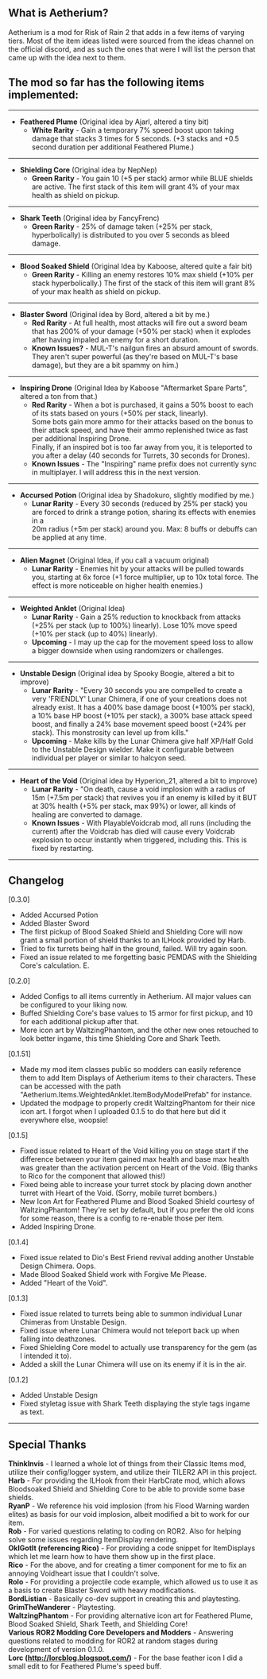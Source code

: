 ## What is Aetherium?
Aetherium is a mod for Risk of Rain 2 that adds in a few items of varying tiers.
Most of the item ideas listed were sourced from the ideas channel on the official discord,
and as such the ones that were I will list the person that came up with the idea next to them.

## The mod so far has the following items implemented:
----
- **Feathered Plume** (Original idea by Ajarl, altered a tiny bit)
	- **White Rarity** - Gain a temporary 7% speed boost upon taking damage that stacks 3 times for 5 seconds. (+3 stacks and +0.5 second duration per additional Feathered Plume.)
----
 - **Shielding Core** (Original idea by NepNep)
	- **Green Rarity** - You gain 10  (+5 per stack) armor while BLUE shields are active. The first stack of this item will grant 4% of your max health as shield on pickup.
----
- **Shark Teeth** (Original idea by FancyFrenc)
	- **Green Rarity** - 25% of damage taken (+25% per stack, hyperbolically) is distributed to you over 5 seconds as bleed damage.
----
- **Blood Soaked Shield** (Original Idea by Kaboose, altered quite a fair bit)
	- **Green Rarity** - Killing an enemy restores 10% max shield (+10% per stack hyperbolically.) The first of the stack of this item will grant 8% of your max health as shield on pickup.
----
- **Blaster Sword** (Original idea by Bord, altered a bit by me.)  
	- **Red Rarity** - At full health, most attacks will fire out a sword beam that has 200% of your damage (+50% per stack) when it explodes after having impaled an enemy for a short duration.  
	- **Known Issues?** - MUL-T's nailgun fires an absurd amount of swords. They aren't super powerful (as they're based on MUL-T's base damage), but they are a bit spammy on him.)
----
- **Inspiring Drone** (Original Idea by Kaboose "Aftermarket Spare Parts", altered a ton from that.)  
	- **Red Rarity** - When a bot is purchased, it gains a 50% boost to each of its stats based on yours (+50% per stack, linearly).  
	Some bots gain more ammo for their attacks based on the bonus to their attack speed, and have their ammo replenished twice as fast per additional Inspiring Drone.  
    Finally, if an inspired bot is too far away from you, it is teleported to you after a delay (40 seconds for Turrets, 30 seconds for Drones).  
	- **Known Issues** - The "Inspiring" name prefix does not currently sync in multiplayer. I will address this in the next version.  
----
- **Accursed Potion** (Original idea by Shadokuro, slightly modified by me.)
	- **Lunar Rarity** - Every 30 seconds (reduced by 25% per stack) you are forced to drink a strange potion, sharing its effects with enemies in a  
	20m radius (+5m per stack) around you. Max: 8 buffs or debuffs can be applied at any time.  
----
- **Alien Magnet** (Original Idea, if you call a vacuum original)
	- **Lunar Rarity** - Enemies hit by your attacks will be pulled towards you, starting at 6x force (+1 force multiplier, up to 10x total force. The effect is more noticeable on higher health enemies.)
----
- **Weighted Anklet** (Original Idea)
	- **Lunar Rarity** - Gain a 25% reduction to knockback from attacks (+25% per stack (up to 100%) linearly). Lose 10% move speed (+10% per stack (up to 40%) linearly).
	- **Upcoming** - I may up the cap for the movement speed loss to allow a bigger downside when using randomizers or challenges.
----
- **Unstable Design** (Original idea by Spooky Boogie, altered a bit to improve)
	- **Lunar Rarity** - "Every 30 seconds you are compelled to create a very 'FRIENDLY' Lunar Chimera, if one of your creations does not already exist. It has a 400% base damage boost (+100% per stack), a 10% base HP boost (+10% per stack), a 300% base attack speed boost, and finally a 24% base movement speed boost (+24% per stack). This monstrosity can level up from kills."
	- **Upcoming** - Make kills by the Lunar Chimera give half XP/Half Gold to the Unstable Design wielder. Make it configurable between individual per player or similar to halcyon seed.
----
- **Heart of the Void** (Original idea by Hyperion_21, altered a bit to improve)
	- **Lunar Rarity** - "On death, cause a void implosion with a radius of 15m (+7.5m per stack) that revives you if an enemy is killed by it BUT at 30% health (+5% per stack, max 99%) or lower, all kinds of healing are converted to damage.
	- **Known Issues** - With PlayableVoidcrab mod, all runs (including the current) after the Voidcrab has died will cause every Voidcrab explosion to occur instantly when triggered, including this. This is fixed by restarting.
----

## Changelog
[0.3.0]
+ Added Accursed Potion
+ Added Blaster Sword
+ The first pickup of Blood Soaked Shield and Shielding Core will now grant a small portion of shield thanks to an ILHook provided by Harb.
+ Tried to fix turrets being half in the ground, failed. Will try again soon.
+ Fixed an issue related to me forgetting basic PEMDAS with the Shielding Core's calculation. E.

[0.2.0]
+ Added Configs to all items currently in Aetherium. All major values can be configured to your liking now.
+ Buffed Shielding Core's base values to 15 armor for first pickup, and 10 for each additional pickup after that.
+ More icon art by WaltzingPhantom, and the other new ones retouched to look better ingame, this time Shielding Core and Shark Teeth. 

[0.1.51]
+ Made my mod item classes public so modders can easily reference them to add Item Displays of Aetherium items to their characters. These can be accessed with the path "Aetherium.Items.WeightedAnklet.ItemBodyModelPrefab" for instance.  
+ Updated the modpage to properly credit WaltzingPhantom for their nice icon art. I forgot when I uploaded 0.1.5 to do that here but did it everywhere else, woopsie!  

[0.1.5]
+ Fixed issue related to Heart of the Void killing you on stage start if the difference between your item gained max health and base max health was greater than the activation percent on Heart of the Void. (Big thanks to Rico for the component that allowed this!)
+ Fixed being able to increase your turret stock by placing down another turret with Heart of the Void. (Sorry, mobile turret bombers.)
+ New Icon Art for Feathered Plume and Blood Soaked Shield courtesy of WaltzingPhantom! They're set by default, but if you prefer the old icons for some reason, there is a config to re-enable those per item.
+ Added Inspiring Drone.

[0.1.4]
+ Fixed issue related to Dio's Best Friend revival adding another Unstable Design Chimera. Oops.
+ Made Blood Soaked Shield work with Forgive Me Please.
+ Added "Heart of the Void".

[0.1.3]  
+ Fixed issue related to turrets being able to summon individual Lunar Chimeras from Unstable Design.  
+ Fixed issue where Lunar Chimera would not teleport back up when falling into deathzones.  
+ Fixed Shielding Core model to actually use transparency for the gem (as I intended it to).  
+ Added a skill the Lunar Chimera will use on its enemy if it is in the air.  

[0.1.2]  
+ Added Unstable Design  
+ Fixed styletag issue with Shark Teeth displaying the style tags ingame as text.  

---
## Special Thanks  
**ThinkInvis** - I learned a whole lot of things from their Classic Items mod, utilize their config/logger system, and utilize their TILER2 API in this project.  
**Harb** - For providing the ILHook from their HarbCrate mod, which allows Bloodsoaked Shield and Shielding Core to be able to provide some base shields.  
**RyanP** - We reference his void implosion (from his Flood Warning warden elites) as basis for our void implosion, albeit modified a bit to work for our item.  
**Rob** - For varied questions relating to coding on ROR2. Also for helping solve some issues regarding ItemDisplay rendering.  
**OkIGotIt (referencing Rico)** - For providing a code snippet for ItemDisplays which let me learn how to have them show up in the first place.  
**Rico** - For the above, and for creating a timer component for me to fix an annoying Voidheart issue that I couldn't solve.   
**Rolo** - For providing a projectile code example, which allowed us to use it as a basis to create Blaster Sword with heavy modifications.  
**BordListian** - Basically co-dev support in creating this and playtesting.  
**GrimTheWanderer** - Playtesting.  
**WaltzingPhantom** - For providing alternative icon art for Feathered Plume, Blood Soaked Shield, Shark Teeth, and Shielding Core!  
**Various ROR2 Modding Core Developers and Modders** - Answering questions related to modding for ROR2 at random stages during development of version 0.1.0.  
**Lorc (http://lorcblog.blogspot.com/)** - For the base feather icon I did a small edit to for Feathered Plume's speed buff.  
